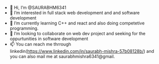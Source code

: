 - 👋 Hi, I’m @SAURABHM6341
- 👀 I’m interested in full stack web development and and software development
- 🌱 I’m currently learning C++ and react and also doing competetive programming.
- 💞️ I’m looking to collaborate on web dev project and seeking for the oppurtunities in software development
- 📫 You can reach me thrrough linkedin(https://www.linkedin.com/in/saurabh-mishra-57b08128b/) and you can also mail me at saurabhmishra6341@gmail.
